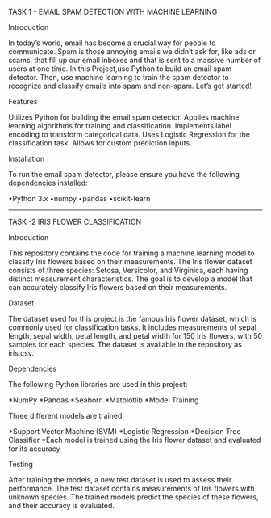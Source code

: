 TASK 1 - EMAIL SPAM DETECTION WITH MACHINE LEARNING 

 Introduction 


In today’s world, email has become a crucial way for people to communicate. Spam is those annoying emails we didn’t ask for, like ads or scams, that fill up our email inboxes and that is sent to a massive number of users at one time. In this Project,use Python to build an email spam detector. Then, use machine learning to train the spam detector to recognize and classify emails into spam and non-spam. Let’s get started!

 Features 
 
Utilizes Python for building the email spam detector. Applies machine learning algorithms for training and classification. Implements label encoding to transform categorical data. Uses Logistic Regression for the classification task. Allows for custom prediction inputs.

 Installation 
 
To run the email spam detector, please ensure you have the following dependencies installed:

•Python 3.x
•numpy
•pandas
•scikit-learn

********************************************************************

TASK -2  IRIS FLOWER CLASSIFICATION

Introduction 

This repository contains the code for training a machine learning model to classify Iris flowers based on their measurements. The Iris flower dataset consists of three species: Setosa, Versicolor, and Virginica, each having distinct measurement characteristics. The goal is to develop a model that can accurately classify Iris flowers based on their measurements.

Dataset

The dataset used for this project is the famous Iris flower dataset, which is commonly used for classification tasks. It includes measurements of sepal length, sepal width, petal length, and petal width for 150 Iris flowers, with 50 samples for each species. The dataset is available in the repository as iris.csv.

Dependencies

The following Python libraries are used in this project:

*NumPy
*Pandas
*Seaborn
*Matplotlib
*Model Training

Three different models are trained:

*Support Vector Machine (SVM)
*Logistic Regression
*Decision Tree Classifier
*Each model is trained using the Iris flower dataset and evaluated for its accuracy

Testing

After training the models, a new test dataset is used to assess their performance. The test dataset contains measurements of Iris flowers with unknown species. The trained models predict the species of these flowers, and their accuracy is evaluated.
